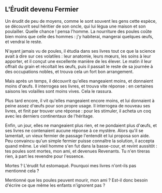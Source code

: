 ## L'Érudit devenu Fermier

Un érudit de peu de moyens, comme le sont souvent les gens cette espèce, se découvrit seul héritier de son oncle, qui lui lègua une maison et son poulailler. Quelle chance ! pensa l'homme. La nourriture des poules coûte bien moins que celle des hommes : j'y habiterai, mangerai quelques œufs, et vendrai le reste.

N'ayant jamais vu de poules, il étudia dans ses livres tout ce que la science avait à dire sur ces volatiles : leur anatomie, leurs mœurs, les soins à leur apporter, et il conçut une excellente manière de les élever. Le matin il leur offrait du grain et récoltait les œufs, puis il passait le reste de sa journée à des occupations nobles, et trouva cela un fort bon arrangement.

Mais après un temps, il découvrit qu'elles mangeaient moins, et donnaient moins d'œufs. Il interrogea ses livres, et trouva vite réponse : en certaines saisons les volailles sont moins vives. Cela le rassura.

Plus tard encore, il vit qu'elles mangeaient encore moins, et lui donnaient à peine assez d'œufs pour son propre usage. Il interrogea de nouveau ses livres, et finit par trouver une réponse : pour les stimuler, il acheta un coq avec les derniers continentaux de l'héritage.

Enfin, un jour, elles ne mangeaient plus rien, et ne pondaient plus d'œufs, et ses livres ne contenaient aucune réponse à ce mystère. Alors qu'il se lamentait, un vieux fermier de passage l'entendit et lui proposa son aide. Peu convaincu qu'un simple fermier puisse connaître la solution, il accepta quand même. Le vieil homme s'en fut dans la basse-cour, et revint aussitôt : tes poules sont mortes, mon ami, et devenues Revenants. Tu n'en tireras rien, à part les revendre pour l'essence.

Mortes ? L'érudit fut estomaqué. Pourquoi mes livres n'ont-ils pas mentionné cela ?

Mentionné que les poules peuvent mourir, mon ami ? Est-il donc besoin d'écrire ce que même les enfants n'ignorent pas ? 